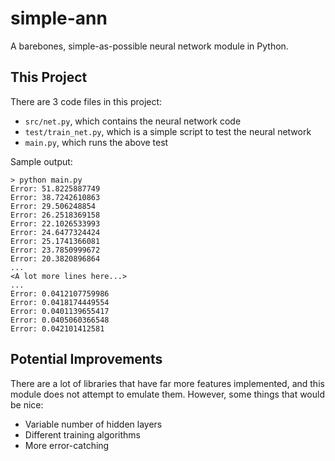 # simple-ann
A barebones, simple-as-possible neural network module in Python.

## This Project ##
There are 3 code files in this project:
* `src/net.py`, which contains the neural network code
* `test/train_net.py`, which is a simple script to test the neural network
* `main.py`, which runs the above test

Sample output:
```
> python main.py
Error: 51.8225887749
Error: 38.7242610863
Error: 29.506248854
Error: 26.2518369158
Error: 22.1026533993
Error: 24.6477324424
Error: 25.1741366081
Error: 23.7850999672
Error: 20.3820896864
...
<A lot more lines here...>
...
Error: 0.0412107759986
Error: 0.0418174449554
Error: 0.0401139655417
Error: 0.0405060366548
Error: 0.042101412581
```

## Potential Improvements ##
There are a lot of libraries that have far more features implemented, and this module does not attempt to emulate them. However, some things that would be nice:
* Variable number of hidden layers
* Different training algorithms
* More error-catching
